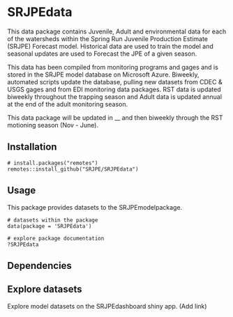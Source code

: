 # SRJPEdata

This data package contains Juvenile, Adult and environmental data for each of the watersheds within the Spring Run Juvenile Production Estimate (SRJPE) Forecast model. Historical data are used to train the model and seasonal updates are used to Forecast the JPE of a given season. 

This data has been compiled from monitoring programs and gages and is stored in the SRJPE model database on Microsoft Azure. Biweekly, automated scripts update the database, pulling new datasets from CDEC & USGS gages and from EDI monitoring data packages. RST data is updated biweekly throughout the trapping season and Adult data is updated annual at the end of the adult monitoring season. 

This data package will be updated in __ and then biweekly through the RST motioning season (Nov - June). 

## Installation

```
# install.packages("remotes")
remotes::install_github("SRJPE/SRJPEdata")
```

## Usage
This package provides datasets to the SRJPEmodelpackage.

```
# datasets within the package
data(package = 'SRJPEdata')

# explore package documentation 
?SRJPEdata
```

## Dependencies

## Explore datasets 

Explore model datasets on the SRJPEdashboard shiny app. (Add link)

